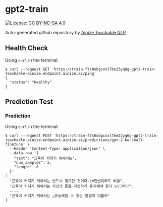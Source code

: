 # gpt2-train
[![License: CC BY-NC-SA 4.0](https://img.shields.io/badge/License-CC%20BY--NC--SA%204.0-lightgrey.svg)](https://github.com/SKT-AI/KoGPT2/blob/master/LICENSE)

Auto-generated github repository by [Ainize Teachable NLP](https://ainize.ai/teachable-nlp)
## Health Check
Using `curl` in the terminal:
```
$ curl --request GET 'https://train-f7s0obgcvxl7be23yq6g-gpt2-train-teachable-ainize.endpoint.ainize.ai/ping'
{
  "status": "Healthy"
}
```
## Prediction Test
### Prediction
Using `curl` in the terminal:
```
$ curl --request POST 'https://train-f7s0obgcvxl7be23yq6g-gpt2-train-teachable-ainize.endpoint.ainize.ai/predictions/gpt-2-ko-small-finetune' \
  --header 'Content-Type: application/json' \
  --data-raw '{
    "text": "근육이 커지기 위해서는",
    "num_samples": 5,
    "length": 8
  }'
[
  "근육이 커지기 위해서는 반드시 필요한 것이다.\n한번이라도 비염",
  "근육이 커지기 위해서는 자신의 몸을 따뜻하게 유지해야 한다.\n그러다",
  ...,
  "근육이 커지기 위해서는 △유능해질 수 있는 환경과 더불어"
]
``` 

